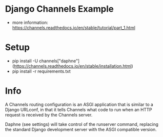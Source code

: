 

# Django Channels Example

- more information: https://channels.readthedocs.io/en/stable/tutorial/part_1.html

# Setup
- pip install -U channels["daphne"] (https://channels.readthedocs.io/en/stable/installation.html)
- pip install -r requirements.txt

# Info

A Channels routing configuration is an ASGI application that is similar to a Django URLconf, in that it tells Channels what code to run when an HTTP request is received by the Channels server.

Daphne (see settings) will take control of the runserver command, replacing the standard Django development server with the ASGI compatible version.
